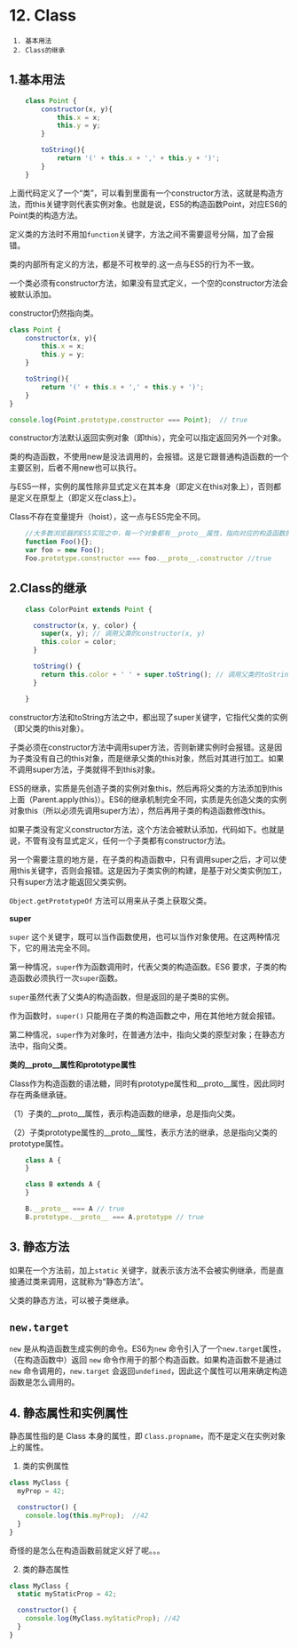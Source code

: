 ﻿# 12. Class



```
 1. 基本用法
 2. Class的继承
```

## 1.基本用法

```javascript
    class Point {
        constructor(x, y){
            this.x = x;
            this.y = y;
        }

        toString(){
            return '(' + this.x + ',' + this.y + ')';
        }
    }
```  

上面代码定义了一个“类”，可以看到里面有一个constructor方法，这就是构造方法，而this关键字则代表实例对象。也就是说，ES5的构造函数Point，对应ES6的Point类的构造方法。  


定义类的方法时不用加`function`关键字，方法之间不需要逗号分隔，加了会报错。  


类的内部所有定义的方法，都是不可枚举的.这一点与ES5的行为不一致。  


一个类必须有constructor方法，如果没有显式定义，一个空的constructor方法会被默认添加。   

constructor仍然指向类。    

```javascript
class Point {
    constructor(x, y){
        this.x = x;
        this.y = y;
    }

    toString(){
        return '(' + this.x + ',' + this.y + ')';
    }
}

console.log(Point.prototype.constructor === Point);  // true
```

constructor方法默认返回实例对象（即this），完全可以指定返回另外一个对象。  

类的构造函数，不使用new是没法调用的，会报错。这是它跟普通构造函数的一个主要区别，后者不用new也可以执行。   

与ES5一样，实例的属性除非显式定义在其本身（即定义在this对象上），否则都是定义在原型上（即定义在class上）。  


Class不存在变量提升（hoist），这一点与ES5完全不同。  

```javascript
    //大多数浏览器的ES5实现之中，每一个对象都有__proto__属性，指向对应的构造函数的prototype属性。
    function Foo(){};
    var foo = new Foo();
    Foo.prototype.constructor === foo.__proto__.constructor //true
```  


## 2.Class的继承  

```javascript
    class ColorPoint extends Point {

      constructor(x, y, color) {
        super(x, y); // 调用父类的constructor(x, y)
        this.color = color;
      }

      toString() {
        return this.color + ' ' + super.toString(); // 调用父类的toString()
      }

    }
```  

constructor方法和toString方法之中，都出现了super关键字，它指代父类的实例（即父类的this对象）。  

子类必须在constructor方法中调用super方法，否则新建实例时会报错。这是因为子类没有自己的this对象，而是继承父类的this对象，然后对其进行加工。如果不调用super方法，子类就得不到this对象。  

ES5的继承，实质是先创造子类的实例对象this，然后再将父类的方法添加到this上面（Parent.apply(this)）。ES6的继承机制完全不同，实质是先创造父类的实例对象this（所以必须先调用super方法），然后再用子类的构造函数修改this。  

如果子类没有定义constructor方法，这个方法会被默认添加，代码如下。也就是说，不管有没有显式定义，任何一个子类都有constructor方法。  

另一个需要注意的地方是，在子类的构造函数中，只有调用super之后，才可以使用this关键字，否则会报错。这是因为子类实例的构建，是基于对父类实例加工，只有super方法才能返回父类实例。  

`Object.getPrototypeOf` 方法可以用来从子类上获取父类。

**super**  

`super` 这个关键字，既可以当作函数使用，也可以当作对象使用。在这两种情况下，它的用法完全不同。  

第一种情况，`super`作为函数调用时，代表父类的构造函数。ES6 要求，子类的构造函数必须执行一次`super`函数。

`super`虽然代表了父类A的构造函数，但是返回的是子类B的实例。  

作为函数时，`super()` 只能用在子类的构造函数之中，用在其他地方就会报错。

第二种情况，`super`作为对象时，在普通方法中，指向父类的原型对象；在静态方法中，指向父类。

**类的__proto__属性和prototype属性**   

Class作为构造函数的语法糖，同时有prototype属性和__proto__属性，因此同时存在两条继承链。  

（1）子类的__proto__属性，表示构造函数的继承，总是指向父类。  

（2）子类prototype属性的__proto__属性，表示方法的继承，总是指向父类的prototype属性。  

```javascript
    class A {
    }

    class B extends A {
    }

    B.__proto__ === A // true
    B.prototype.__proto__ === A.prototype // true
```  


## 3. 静态方法

如果在一个方法前，加上`static` 关键字，就表示该方法不会被实例继承，而是直接通过类来调用，这就称为“静态方法”。

父类的静态方法，可以被子类继承。  


## `new.target`

`new` 是从构造函数生成实例的命令。ES6为`new` 命令引入了一个`new.target`属性，（在构造函数中）返回 `new` 命令作用于的那个构造函数。如果构造函数不是通过`new` 命令调用的，`new.target` 会返回`undefined`，因此这个属性可以用来确定构造函数是怎么调用的。  

## 4. 静态属性和实例属性

静态属性指的是 Class 本身的属性，即 `Class.propname`，而不是定义在实例对象上的属性。  

1. 类的实例属性  

```javascript
class MyClass {
  myProp = 42;

  constructor() {
    console.log(this.myProp);  //42
  }
}
```  

奇怪的是怎么在构造函数前就定义好了呢。。。  

2. 类的静态属性

```javascript
class MyClass {
  static myStaticProp = 42;

  constructor() {
    console.log(MyClass.myStaticProp); //42
  }
}
```  
